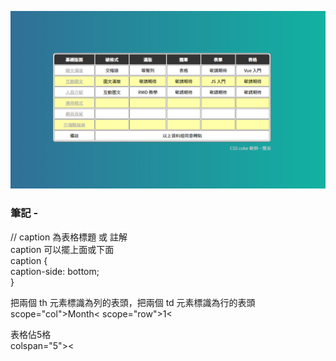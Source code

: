 ![圖文互動卡片](./L12.png "表格")

### 筆記 -


// caption 為表格標題 或 註解\
caption 可以擺上面或下面\
caption {\
  caption-side: bottom;\
}

把兩個 th 元素標識為列的表頭，把兩個 td 元素標識為行的表頭\
scope="col">Month<
scope="row">1<

表格佔5格\
colspan="5"><
